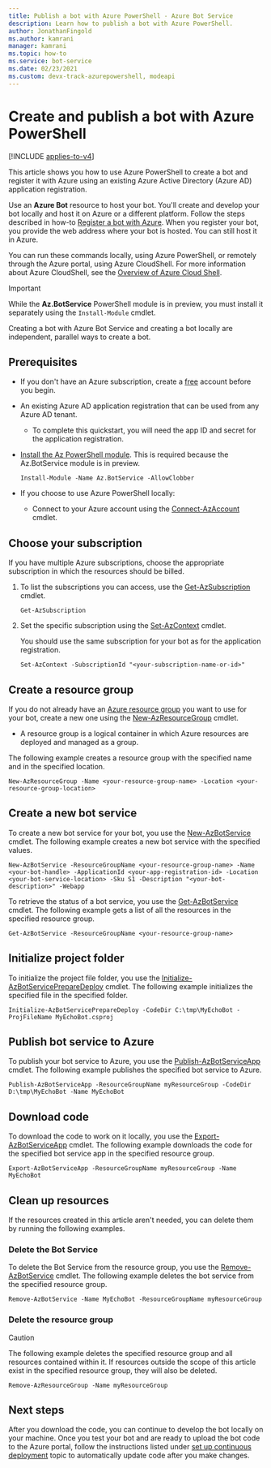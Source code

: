 ```yaml
---
title: Publish a bot with Azure PowerShell - Azure Bot Service
description: Learn how to publish a bot with Azure PowerShell.
author: JonathanFingold
ms.author: kamrani
manager: kamrani
ms.topic: how-to
ms.service: bot-service
ms.date: 02/23/2021
ms.custom: devx-track-azurepowershell, modeapi
---
```


# Create and publish a bot with Azure PowerShell

[!INCLUDE [applies-to-v4](../includes/applies-to-v4-current.md)]

This article shows you how to use Azure PowerShell to create a bot and register it with Azure using an existing Azure Active Directory (Azure AD) application registration.

Use an **Azure Bot** resource to host your bot.
You'll create and develop your bot locally and host it on Azure or a different platform. Follow the steps described in how-to [Register a bot with Azure](../bot-service-quickstart-registration.md). When you register your bot, you provide the web address where your bot is hosted. You can still host it in Azure.
    <!--?Should the lead in be "...and host it on any platform?-->

You can run these commands locally, using Azure PowerShell, or remotely through the Azure portal, using Azure CloudShell. For more information about Azure CloudShell, see the [Overview of Azure Cloud Shell](/azure/cloud-shell/overview).

> [!IMPORTANT]
> While the **Az.BotService** PowerShell module is in preview, you must install it separately using the `Install-Module` cmdlet.

Creating a bot with Azure Bot Service and creating a bot locally are independent, parallel ways to create a bot.

## Prerequisites

- If you don't have an Azure subscription, create a [free](https://azure.microsoft.com/free/)
  account before you begin.

- An existing Azure AD application registration that can be used from any Azure AD tenant.
  - To complete this quickstart, you will need the app ID and secret for the application registration.

- [Install the Az PowerShell module](/powershell/azure/install-az-ps). This is required because the Az.BotService module is in preview.

  ```azurepowershell-interactive
  Install-Module -Name Az.BotService -AllowClobber
  ```

- If you choose to use Azure PowerShell locally:
  - Connect to your Azure account using the
    [Connect-AzAccount](/powershell/module/az.accounts/connect-azaccount) cmdlet.

## Choose your subscription

If you have multiple Azure subscriptions, choose the appropriate subscription in which the resources should be billed.

1. To list the subscriptions you can access, use the [Get-AzSubscription](/powershell/module/az.accounts/get-azsubscription) cmdlet.

    ```azurepowershell-interactive
    Get-AzSubscription
    ```

1. Set the specific subscription using the [Set-AzContext](/powershell/module/az.accounts/set-azcontext) cmdlet.

    You should use the same subscription for your bot as for the application registration.

    ```azurepowershell-interactive
    Set-AzContext -SubscriptionId "<your-subscription-name-or-id>"
    ```

## Create a resource group

If you do not already have an [Azure resource group](/azure/azure-resource-manager/management/overview) you want to use for your bot, create a new one using the [New-AzResourceGroup](/powershell/module/az.resources/new-azresourcegroup) cmdlet.

- A resource group is a logical container in which Azure resources are deployed and managed as a group.

The following example creates a resource group with the specified name and in the specified location.

```azurepowershell-interactive
New-AzResourceGroup -Name <your-resource-group-name> -Location <your-resource-group-location>
```

## Create a new bot service

To create a new bot service for your bot, you use the [New-AzBotService](/powershell/module/az.botservice/new-azbotservice)
cmdlet. The following example creates a new bot service with the specified values.

```azurepowershell-interactive
New-AzBotService -ResourceGroupName <your-resource-group-name> -Name <your-bot-handle> -ApplicationId <your-app-registration-id> -Location <your-bot-service-location> -Sku S1 -Description "<your-bot-description>" -Webapp
```

<!-- Will need to provide the secret when prompted for it. -->
<!--Unable to complete this step.-->

To retrieve the status of a bot service, you use the
[Get-AzBotService](/powershell/module/az.botservice/get-azbotservice) cmdlet. The following example
gets a list of all the resources in the specified resource group.
<!--?How do you get the status of each service/resource?-->

```azurepowershell-interactive
Get-AzBotService -ResourceGroupName <your-resource-group-name>
```

## Initialize project folder

To initialize the project file folder, you use the
[Initialize-AzBotServicePrepareDeploy](/powershell/module/az.botservice/initialize-azbotservicepreparedeploy)
cmdlet. The following example initializes the specified file in the specified folder.
<!--?What about the languages other than C#?-->

```azurepowershell-interactive
Initialize-AzBotServicePrepareDeploy -CodeDir C:\tmp\MyEchoBot -ProjFileName MyEchoBot.csproj
```

## Publish bot service to Azure

To publish your bot service to Azure, you use the
[Publish-AzBotServiceApp](/powershell/module/az.botservice/publish-azbotserviceapp) cmdlet. The
following example publishes the specified bot service to Azure.

```azurepowershell-interactive
Publish-AzBotServiceApp -ResourceGroupName myResourceGroup -CodeDir D:\tmp\MyEchoBot -Name MyEchoBot
```

## Download code

To download the code to work on it locally, you use the
[Export-AzBotServiceApp](/powershell/module/az.botservice/export-azbotserviceapp) cmdlet. The
following example downloads the code for the specified bot service app in the specified resource
group.

```azurepowershell-interactive
Export-AzBotServiceApp -ResourceGroupName myResourceGroup -Name MyEchoBot
```

## Clean up resources

If the resources created in this article aren't needed, you can delete them by running the following
examples.

### Delete the Bot Service

To delete the Bot Service from the resource group, you use the
[Remove-AzBotService](/powershell/module/az.botservice/remove-azbotservice)
cmdlet. The following example deletes the bot service from the specified resource group.

```azurepowershell-interactive
Remove-AzBotService -Name MyEchoBot -ResourceGroupName myResourceGroup
```

### Delete the resource group

> [!CAUTION]
> The following example deletes the specified resource group and all resources contained within it.
> If resources outside the scope of this article exist in the specified resource group, they will
> also be deleted.

```azurepowershell-interactive
Remove-AzResourceGroup -Name myResourceGroup
```

## Next steps

After you download the code, you can continue to develop the bot locally on your machine. Once you
test your bot and are ready to upload the bot code to the Azure portal, follow the instructions
listed under [set up continuous deployment](../bot-service-build-continuous-deployment.md) topic to
automatically update code after you make changes.

